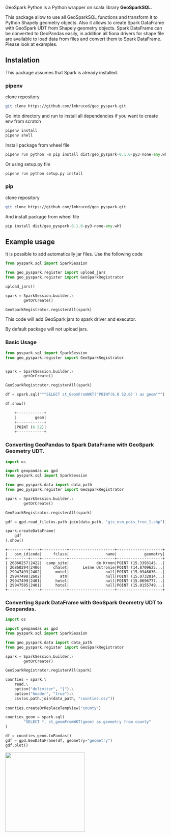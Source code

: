 GeoSpark Python is a Python wrapper on scala library <b>GeoSparkSQL</b>.

This package allow to use all GeoSparkSQL functions and transform it to Python Shapely geometry objects. Also
it allows to create Spark DataFrame with GeoSpark UDT from Shapely geometry objects. Spark DataFrame can
be converted to GeoPandas easily, in addition all fiona drivers for shape file are available to load
data from files and convert them to Spark DataFrame. Please look at examples.

## Instalation

This package assumes that Spark is already installed. 
### pipenv

clone repository

```bash
git clone https://github.com/Imbruced/geo_pyspark.git
```
Go into directory and run to install all dependencies if you want to create env from
scratch
```python
pipenv install 
pipenv shell
```

Install package from wheel file
```python
pipenv run python -m pip install dist/geo_pyspark-0.1.0-py3-none-any.whl
```
Or using setup.py file
```python
pipenv run python setup.py install
```

### pip

clone repository

```bash
git clone https://github.com/Imbruced/geo_pyspark.git
```

And install package from wheel file

```python
pip install dist/geo_pyspark-0.1.0-py3-none-any.whl
```

## Example usage

It is possible to add automatically jar files. 
Use the following code

```python
from pyspark.sql import SparkSession

from geo_pyspark.register import upload_jars
from geo_pyspark.register import GeoSparkRegistrator

upload_jars()

spark = SparkSession.builder.\
        getOrCreate()

GeoSparkRegistrator.registerAll(spark)

```

This code will add GeoSpark jars to spark driver and executor.

By default package will not upload jars.


### Basic Usage

```python
from pyspark.sql import SparkSession
from geo_pyspark.register import GeoSparkRegistrator


spark = SparkSession.builder.\
        getOrCreate()

GeoSparkRegistrator.registerAll(spark)

df = spark.sql("""SELECT st_GeomFromWKT('POINT(6.0 52.0)') as geom""")

df.show()

    +------------+
    |        geom|
    +------------+
    |POINT (6 52)|
    +------------+

```


### Converting GeoPandas to Spark DataFrame with GeoSpark Geometry UDT.

```python
import os

import geopandas as gpd
from pyspark.sql import SparkSession

from geo_pyspark.data import data_path
from geo_pyspark.register import GeoSparkRegistrator

spark = SparkSession.builder.\
        getOrCreate()

GeoSparkRegistrator.registerAll(spark)

gdf = gpd.read_file(os.path.join(data_path, "gis_osm_pois_free_1.shp"))

spark.createDataFrame(
    gdf
).show()

```

    +---------+----+-----------+--------------------+--------------------+
    |   osm_id|code|     fclass|                name|            geometry|
    +---------+----+-----------+--------------------+--------------------+
    | 26860257|2422|  camp_site|            de Kroon|POINT (15.3393145...|
    | 26860294|2406|     chalet|      Leśne Ustronie|POINT (14.8709625...|
    | 29947493|2402|      motel|                null|POINT (15.0946636...|
    | 29947498|2602|        atm|                null|POINT (15.0732014...|
    | 29947499|2401|      hotel|                null|POINT (15.0696777...|
    | 29947505|2401|      hotel|                null|POINT (15.0155749...|
    +---------+----+-----------+--------------------+--------------------+
    
    
### Converting Spark DataFrame with GeoSpark Geometry UDT to Geopandas.


```python
import os

import geopandas as gpd
from pyspark.sql import SparkSession

from geo_pyspark.data import data_path
from geo_pyspark.register import GeoSparkRegistrator

spark = SparkSession.builder.\
        getOrCreate()

GeoSparkRegistrator.registerAll(spark)

counties = spark.\
    read.\
    option("delimiter", "|").\
    option("header", "true").\
    csv(os.path.join(data_path, "counties.csv"))
    
counties.createOrReplaceTempView("county")

counties_geom = spark.sql(
        "SELECT *, st_geomFromWKT(geom) as geometry from county"
)

df = counties_geom.toPandas()
gdf = gpd.GeoDataFrame(df, geometry="geometry")
gdf.plot()

```
<img src="../../image/geopandas_plot.PNG" width="250">